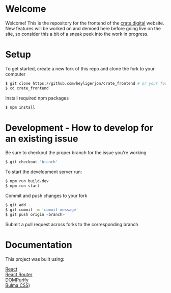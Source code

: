 # Welcome
Welcome! This is the repository for the frontend of the [crate.digital](https://www.crate.digital) website. New features will be worked on and demoed here before going live on the site, so consider this a bit of a sneak peek into the work in progress. 

# Setup
To get started, create a new fork of this repo and clone the fork to your computer
```bash
$ git clone https://github.com/heyligerjon/crate_frontend # or your fork
$ cd crate_frontend
```

Install required npm packages
```bash
$ npm install
```

# Development - How to develop for an existing issue
Be sure to checkout the proper branch for the issue you're working
```bash
$ git checkout 'branch'
```

To start the development server run:
```bash
$ npm run build-dev
$ npm run start
```

Commit and push changes to your fork
```bash
$ git add .
$ git commit -m 'commit message'
$ git push origin <branch>
```

Submit a pull request across forks to the corresponding branch

# Documentation
This project was built using:

[React](https://react.dev/reference/react)\
[React Router](https://reactrouter.com/en/main)\
[DOMPurify](https://github.com/cure53/DOMPurify)\
[Bulma CSS](https://bulma.io/documentation/)\